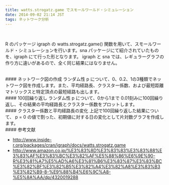 ```yaml
---
title: watts.strogatz.game でスモールワールド・シミュレーション
date: 2014-09-02 21:14 JST
tags: ネットワーク分析
---
```

<br />

R のパッケージ igraph の watts.strogatz.game() 関数を用いて、スモールワールド・シミュレーションを行います。sna パッケージにて紹介されていたものを、igraph にて行った形となります。 igraph と sna では、レギュラーグラフの作り方に違いがあるので、全く同じ結果にはなりません。

<br />
#### ネットワーク図の作成
ランダム性 p について、0、0.2、1の3種類でネットワーク図を作成します。また、平均経路長、クラスター係数、および最短距離マトリックスと特定頂点の最短経路も出します。

<script src="https://gist.github.com/shirayuca/4af16341509466a9be13.js"></script>


<br />
#### 100回繰り返し
ランダム性 p について、0から1まで 0.01刻みに100回繰り返し、その結果の平均経路長とクラスター係数をプロットします。

<script src="https://gist.github.com/shirayuca/0e6e00182086f7149a15.js"></script>


<br />
#### クラスター係数と平均経路長の変化
上記で100回繰り返した結果について、 p = 0 の値で割った、初期値に対する日の変化として片対数グラフを作成します。

<script src="https://gist.github.com/shirayuca/5ea82d0a31dd7b35650a.js"></script>


<br />
#### 参考文献

- http://www.inside-r.org/packages/cran/igraph/docs/watts.strogatz.game
- http://www.amazon.co.jp/%E3%83%8D%E3%83%83%E3%83%88%E3%83%AF%E3%83%BC%E3%82%AF%E5%88%86%E6%9E%90-R%E3%81%A7%E5%AD%A6%E3%81%B6%E3%83%87%E3%83%BC%E3%82%BF%E3%82%B5%E3%82%A4%E3%82%A8%E3%83%B3%E3%82%B9-8-%E9%88%B4%E6%9C%A8-%E5%8A%AA/dp/4320019288

<br />
<br />